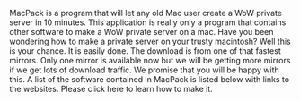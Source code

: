 MacPack is a program that will let any old Mac user create a WoW private server in 10 minutes. This application is really only a program that contains other software to make a WoW private server on a mac. Have you been wondering how to make a private server on your trusty macintosh? Well this is your chance. It is easily done. The download is from one of that fastest mirrors. Only one mirror is available now but we will be getting more mirrors if we get lots of download traffic. We promise that you will be happy with this. A list of the software contained in MacPack is listed below with links to the websites. Please click here to learn how to make it.